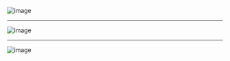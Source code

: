 ![image](https://github.com/user-attachments/assets/15c603dd-1c23-4407-a07d-6cd78d0cf013)
  

***


![image](https://github.com/user-attachments/assets/4aa90c66-1d62-4230-a79b-1eae3d58ea8a)
  

***

![image](https://github.com/user-attachments/assets/b9cc3f00-2a39-47a3-93e9-91fb49a99245)




